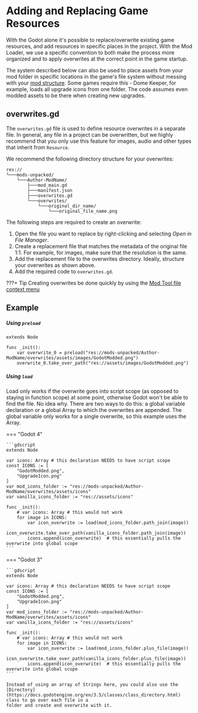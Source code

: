 # Adding and Replacing Game Resources

With the Godot alone it's possible to replace/overwrite existing game resources, and add resources in specific places in
the project. With the Mod Loader, we use a specific convention to both make the process more organized and to apply
overwrites at the correct point in the game startup.

The system described below can also be used to place assets from your mod folder in specific locations in the game's 
file system without messing with your [mod structure](mod_structure.md). Some games require this - Dome Keeper, for 
example, loads all upgrade icons from one folder. The code assumes even modded assets to be there when creating new upgrades.

## overwrites.gd
The `overwrites.gd` file is used to define resource overwrites in a separate file. In general, any file in a project 
can be overwritten, but we highly recommend that you only use this feature for images, audio and other types that 
inherit from `Resource`.

We recommend the following directory structure for your overwrites:
```
res://
└───mods-unpacked/
    └───Author-ModName/
        ├───mod_main.gd
        ├───manifest.json
        ├───overwrites.gd
        └───overwrites/
            └───original_dir_name/
                └───original_file_name.png
```

The following steps are required to create an overwrite:

1. Open the file you want to replace by right-clicking and selecting *Open in File Manager*.
2. Create a replacement file that matches the metadata of the original file 1:1. For example, for images, make sure 
   that the resolution is the same.
3. Add the replacement file to the overwrites directory. Ideally, structure your overwrites as shown above.
4. Add the required code to `overwrites.gd`.

???+ Tip
    Creating overwrites be done quickly by using the [Mod Tool file context menu](tools/mod_tool.md#file-system-context-menu)

## Example
##### Using `preload`
```gdscript
extends Node

func _init():
    var overwrite_0 = preload("res://mods-unpacked/Author-ModName/overwrites/assets/images/GodotModded.png")
    overwrite_0.take_over_path("res://assets/images/GodotModded.png")
```

##### Using `load`
Load only works if the overwrite goes into script scope (as opposed to staying in function scope) at some point, 
otherwise Godot won't be able to find the file. No idea why. There are two ways to do this: a global variable 
declaration or a global Array to which the overwrites are appended. The global variable only works for a single 
overwrite, so this example uses the Array.

=== "Godot 4"

    ```gdscript
    extends Node
    
    var icons: Array # this declaration NEEDS to have script scope
    const ICONS := [
        "GodotModded.png",
        "UpgradeIcon.png"
    ]
    var mod_icons_folder := "res://mods-unpacked/Author-ModName/overwrites/assets/icons"
    var vanilla_icons_folder := "res://assets/icons"
    
    func _init():
        # var icons: Array # this would not work
        for image in ICONS:
            var icon_overwrite := load(mod_icons_folder.path_join(image))
            icon_overwrite.take_over_path(vanilla_icons_folder.path_join(image))
            icons.append(icon_overwrite)  # this essentially pulls the overwrite into global scope
    ```

=== "Godot 3"

    ```gdscript
    extends Node
    
    var icons: Array # this declaration NEEDS to have script scope
    const ICONS := [
        "GodotModded.png",
        "UpgradeIcon.png"
    ]
    var mod_icons_folder := "res://mods-unpacked/Author-ModName/overwrites/assets/icons"
    var vanilla_icons_folder := "res://assets/icons"
    
    func _init():
        # var icons: Array # this would not work
        for image in ICONS:
            var icon_overwrite := load(mod_icons_folder.plus_file(image))
            icon_overwrite.take_over_path(vanilla_icons_folder.plus_file(image))
            icons.append(icon_overwrite)  # this essentially pulls the overwrite into global scope
    ```
```
Instead of using an array of Strings here, you could also use the [Directory](https://docs.godotengine.org/en/3.5/classes/class_directory.html) class to go over each file in a 
folder and create and overwrite with it.
